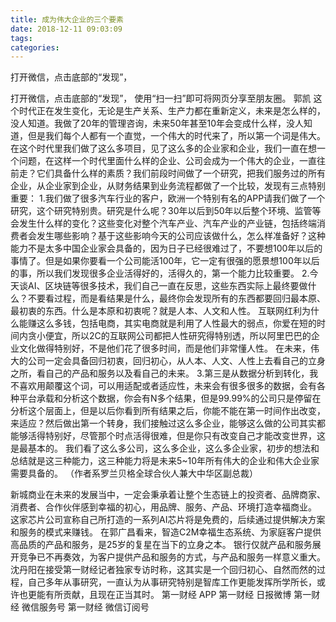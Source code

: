 ```yaml
---
title: 成为伟大企业的三个要素
date: 2018-12-11 09:03:09
tags: 
categories: 
---
```

打开微信，点击底部的“发现”，
<!-- more -->
打开微信，点击底部的“发现”，
使用“扫一扫”即可将网页分享至朋友圈。
郭凯
这个时代正在发生变化，无论是生产关系、生产力都在重新定义，未来是怎么样的，没人知道。我做了20年的管理咨询，未来50年甚至10年会变成什么样，没人知道，但是我们每个人都有一个直觉，一个伟大的时代来了，所以第一个词是伟大。
在这个时代里我们做了这么多项目，见了这么多的企业家和企业，我们一直在想一个问题，在这样一个时代里面什么样的企业、公司会成为一个伟大的企业，一直往前走？它们具备什么样的素质？我们前段时间做了一个研究，把我们服务过的所有企业，从企业家到企业，从财务结果到业务流程都做了一个比较，发现有三点特别重要：
1.我们做了很多汽车行业的客户，欧洲一个特别有名的APP请我们做了一个研究，这个研究特别贵。研究是什么呢？30年以后到50年以后整个环境、监管等会发生什么样的变化？这些变化对整个汽车产业、汽车产业的产业链，包括终端消费者会发生哪些影响？基于这些影响今天的公司应该做什么，怎么样准备好？这种能力不是太多中国企业家会具备的，因为日子已经很难过了，不要想100年以后的事情了。但是如果你要看一个公司能活100年，它一定有很强的愿景想100年以后的事，所以我们发现很多企业活得好的，活得久的，第一个能力比较重要。
2.今天谈AI、区块链等很多技术，我们自己一直在反思，这些东西实际上最终要做什么？不要看过程，而是看结果是什么，最终你会发现所有的东西都要回归最本原、最初衷的东西。什么是本原和初衷呢？就是人本、人文和人性。
互联网红利为什么能赚这么多钱，包括电商，其实电商就是利用了人性最大的弱点，你爱在短的时间内贪小便宜，所以2C的互联网公司都把人性研究得特别透，所以阿里巴巴的企业文化做得特别好，不是他们花了很多时间，而是他们非常懂人性。
在未来，伟大的公司一定会具备回归初衷，回归初心，从人本、人文、人性上去看自己的立身之所，看自己的产品和服务以及看自己的未来。
3.第三是从数据分析到转化，我不喜欢用颠覆这个词，可以用适配或者适应性，未来会有很多很多的数据，会有各种平台承载和分析这个数据，你会有N多个结果，但是99.99%的公司只是停留在分析这个层面上，但是以后你看到所有结果之后，你能不能在第一时间作出改变，来适应？然后做出第一个转身，我们接触过这么多企业，能够这么做的公司其实都能够活得特别好，尽管那个时点活得很难，但是你只有改变自己才能改变世界，这是最基本的。
我们看了这么多公司，这么多企业，这么多企业家，初步的想法和总结就是这三种能力，这三种能力将是未来5~10年所有伟大的企业和伟大企业家需要具备的。
（作者系罗兰贝格全球合伙人兼大中华区副总裁）
 
 
新城商业在未来的发展当中，一定会秉承着让整个生态链上的投资者、品牌商家、消费者、合作伙伴感到幸福的初心，用品牌、服务、产品、环境打造幸福商业。
这家芯片公司宣称自己所打造的一系列AI芯片将是免费的，后续通过提供解决方案和服务的模式来赚钱。
在郭广昌看来，智造C2M幸福生态系统、为家庭客户提供高品质的产品和服务，是25岁的复星在当下的立身之本。
银行仅就产品和服务展开竞争已不再奏效，为客户提供产品和服务的方式，与产品和服务一样意义重大。
沈丹阳在接受第一财经记者独家专访时称，这其实是一个回归初心、自然而然的过程，自己多年从事研究，一直认为从事研究特别是智库工作更能发挥所学所长，或许也更能有所贡献，且现在正当其时。
第一财经
APP
第一财经
日报微博
第一财经
微信服务号
第一财经
微信订阅号
